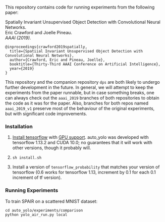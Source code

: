 This repository contains code for running experiments from the following paper:

Spatially Invariant Unsupervised Object Detection with Convolutional Neural Networks.  
Eric Crawford and Joelle Pineau.  
*AAAI (2019).*
```
@inproceedings{crawford2019spatially,  
  title={Spatiial Invariant Unsupervised Object Detection with Convolutional Neural Networks},  
  author={Crawford, Eric and Pineau, Joelle},  
  booktitle={Thirty-Third AAAI Conference on Artificial Intelligence},  
  year={2019}
}
```

This repository and the companion repository `dps` are both likely to undergo
further development in the future. In general, we will attempt to keep the
experiments from the paper runnable, but in case something breaks, one
can always check out the `aaai_2019` branches of both repositories to obtain
the code as it was for the paper. Also, branches for both repos
named `aaai_2019_v1` preserve most of the behaviour of the original experiments,
but with significant code improvements.

### Installation
1. [Install tensorflow](https://www.tensorflow.org/install/) with [GPU support](https://www.tensorflow.org/install/gpu).
   auto_yolo was developed with tensorflow 1.13.2 and CUDA 10.0; no guarantees that it will work
   with other versions, though it probably will.

2. `sh install.sh`

3. Install a version of `tensorflow_probability` that matches your version of tensorflow (0.6 works for tensorflow 1.13, increment by 0.1 for each 0.1 increment of tf version).

### Running Experiments
To train SPAIR on a scattered MNIST dataset:
```
cd auto_yolo/experiments/comparison
python yolo_air_run.py local
```
